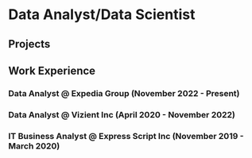 # Data Analyst/Data Scientist

## Projects


## Work Experience

### Data Analyst @ Expedia Group (November 2022 - Present)

### Data Analyst @ Vizient Inc (April 2020 - November 2022)

### IT Business Analyst @ Express Script Inc (November 2019 - March 2020)








